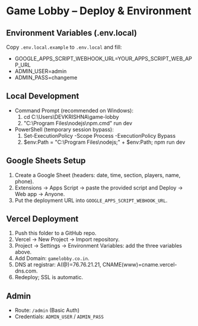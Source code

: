 # Game Lobby – Deploy & Environment

## Environment Variables (.env.local)
Copy `.env.local.example` to `.env.local` and fill:

- GOOGLE_APPS_SCRIPT_WEBHOOK_URL=YOUR_APPS_SCRIPT_WEB_APP_URL
- ADMIN_USER=admin
- ADMIN_PASS=changeme

## Local Development
- Command Prompt (recommended on Windows):
  1. cd C:\Users\DEVKRISHNA\game-lobby
  2. "C:\Program Files\nodejs\npm.cmd" run dev
- PowerShell (temporary session bypass):
  1. Set-ExecutionPolicy -Scope Process -ExecutionPolicy Bypass
  2. $env:Path = "C:\Program Files\nodejs;" + $env:Path; npm run dev

## Google Sheets Setup
1. Create a Google Sheet (headers: date, time, section, players, name, phone).
2. Extensions → Apps Script → paste the provided script and Deploy → Web app → Anyone.
3. Put the deployment URL into `GOOGLE_APPS_SCRIPT_WEBHOOK_URL`.

## Vercel Deployment
1. Push this folder to a GitHub repo.
2. Vercel → New Project → Import repository.
3. Project → Settings → Environment Variables: add the three variables above.
4. Add Domain: `gamelobby.co.in`.
5. DNS at registrar: A(@)=76.76.21.21, CNAME(www)=cname.vercel-dns.com.
6. Redeploy; SSL is automatic.

## Admin
- Route: `/admin` (Basic Auth)
- Credentials: `ADMIN_USER` / `ADMIN_PASS`

